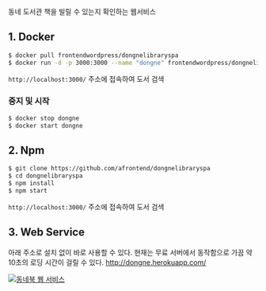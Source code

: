 동네 도서관 책을 빌릴 수 있는지 확인하는 웹서비스

## 1. Docker
```sh
$ docker pull frontendwordpress/dongnelibraryspa
$ docker run -d -p 3000:3000 --name "dongne" frontendwordpress/dongnelibraryspa
```

`http://localhost:3000/` 주소에 접속하여 도서 검색

### 중지 및 시작
```sh
$ docker stop dongne
$ docker start dongne
```

## 2. Npm
```sh
$ git clone https://github.com/afrontend/dongnelibraryspa
$ cd dongnelibraryspa
$ npm install
$ npm start
```
`http://localhost:3000/` 주소에 접속하여 도서 검색

## 3. Web Service

아래 주소로 설치 없이 바로 사용할 수 있다. 현재는 무료 서버에서 동작함으로 가끔 약 10초의 로딩 시간이 걸릴 수 있다.
http://dongne.herokuapp.com/

[![동네북 웹 서비스](https://agvim.files.wordpress.com/2017/07/dongne23.png "동네북 스크린 샷")][dls-url]

[dls-url]: http://dongne.herokuapp.com/
